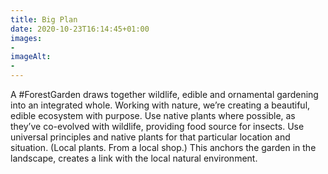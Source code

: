 ```yaml
---
title: Big Plan
date: 2020-10-23T16:14:45+01:00
images:
- 
imageAlt:
- 
---
```


A #ForestGarden draws together wildlife, edible and ornamental gardening into an integrated whole. Working with nature, we’re creating a beautiful, edible ecosystem with purpose. Use native plants where possible, as they’ve co-evolved with wildlife, providing food source for insects. Use universal principles and native plants for that particular location and situation. (Local plants. From a local shop.) This anchors the garden in the landscape, creates a link with the local natural environment.
